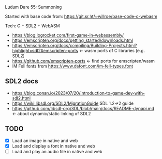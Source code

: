 Ludum Dare 55: Summoning

Started with base code from: https://git.sr.ht/~willroe/base-code-c-webasm

Tech: C + SDL2 + WebASM

* https://blog.logrocket.com/first-game-in-webassembly/
* https://emscripten.org/docs/getting_started/downloads.html
* https://emscripten.org/docs/compiling/Building-Projects.html?highlight=sdl2#emscripten-ports <- wasm ports of C libraries (e.g. SDL2)
* https://github.com/emscripten-ports <- find ports for emscripten/wasm
* IM Fell fonts from https://www.dafont.com/im-fell-types.font

## SDL2 docs

* https://blog.conan.io/2023/07/20/introduction-to-game-dev-with-sdl2.html
* https://wiki.libsdl.org/SDL2/MigrationGuide SDL 1.2->2 guide
* https://github.com/libsdl-org/SDL/blob/main/docs/README-dynapi.md <- about dynamic/static linking of SDL2

## TODO

- [x] Load an image in native and web
- [x] Load and display a font in native and web
- [ ] Load and play an audio file in native and web
